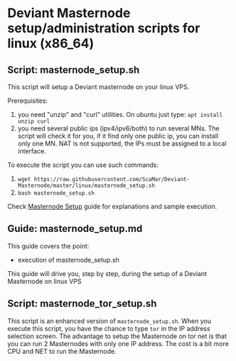 # Deviant Masternode setup/administration scripts for linux (x86_64)<br />
## Script: masternode_setup.sh<br />
This script will setup a Deviant masternode on your linux VPS.

Prerequisites:
1. you need "unzip" and "curl" utilities.
On ubuntu just type:
```apt install unzip curl```
2. you need several public ips (ipv4/ipv6/both) to run several MNs. The script will check it for you, if it find only one public ip, you can install only one MN. NAT is not supported, the IPs must be assigned to a local interface.

To execute the script you can use such commands:
1. ```wget https://raw.githubusercontent.com/ScaMar/Deviant-Masternode/master/linux/masternode_setup.sh```
2. ```bash masternode_setup.sh```

Check [Masternode Setup](https://github.com/ScaMar/Deviant-Masternode/blob/master/linux/Masternode_setup.md) guide for explanations and sample execution.

## Guide: masternode_setup.md<br />
This guide covers the point:<br />
* execution of masternode_setup.sh<br />

This guide will drive you, step by step, during the setup of a Deviant Masternode on linux VPS

## Script: masternode_tor_setup.sh
This script is an enhanced version of `masternode_setup.sh`. When you execute this script, you have the chance to type `tor` in the IP address selection screen. The advantage to setup the Masternode on tor net is that you can run 2 Masternodes with only one IP address. The cost is a bit more CPU and NET to run the Masternode. 

